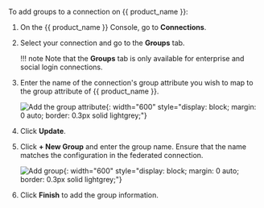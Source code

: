 To add groups to a connection on {{ product_name }}:

1. On the {{ product_name }} Console, go to **Connections**.
2. Select your connection and go to the **Groups** tab.

    !!! note
        Note that the **Groups** tab is only available for enterprise and social login connections.

3. Enter the name of the connection's group attribute you wish to map to the group attribute of {{ product_name }}.

    ![Add the group attribute]({{base_path}}/assets/img/guides/idp/add-group-attribute.png){: width="600" style="display: block; margin: 0 auto; border: 0.3px solid lightgrey;"}

4. Click **Update**.

5. Click **+ New Group** and enter the group name. Ensure that the name matches the configuration in the federated connection.

    ![Add group]({{base_path}}/assets/img/guides/idp/add-federated-group.png){: width="600" style="display: block; margin: 0 auto; border: 0.3px solid lightgrey;"}

6. Click **Finish** to add the group information.